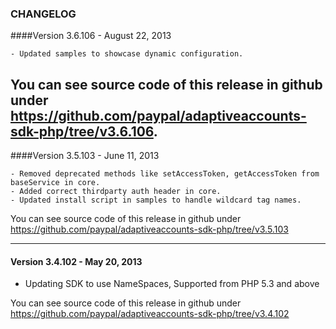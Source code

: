 ### CHANGELOG

####Version 3.6.106 - August 22, 2013

	- Updated samples to showcase dynamic configuration. 

You can see source code of this release in github under https://github.com/paypal/adaptiveaccounts-sdk-php/tree/v3.6.106.
--------------------------------------------------------------------------------------------------

####Version 3.5.103 - June 11, 2013

	- Removed deprecated methods like setAccessToken, getAccessToken from baseService in core.
    - Added correct thirdparty auth header in core.
	- Updated install script in samples to handle wildcard tag names. 

You can see source code of this release in github under https://github.com/paypal/adaptiveaccounts-sdk-php/tree/v3.5.103

--------------------------------------------------------------------------------------------------

#### Version 3.4.102 - May 20, 2013

   - Updating SDK to use NameSpaces, Supported from PHP 5.3 and above

You can see source code of this release in github under https://github.com/paypal/adaptiveaccounts-sdk-php/tree/v3.4.102